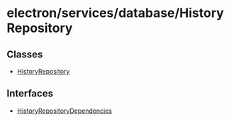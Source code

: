 # electron/services/database/HistoryRepository

## Classes

- [HistoryRepository](classes/HistoryRepository.md)

## Interfaces

- [HistoryRepositoryDependencies](interfaces/HistoryRepositoryDependencies.md)
